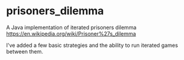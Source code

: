 # prisoners_dilemma
A Java implementation of iterated prisoners dilemma
https://en.wikipedia.org/wiki/Prisoner%27s_dilemma

I've added a few basic strategies and the ability to run iterated games between them.
